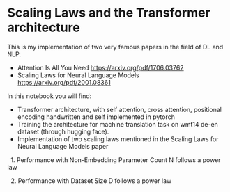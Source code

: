 # Scaling Laws and the Transformer architecture



This is my implementation of two very famous papers in the field of DL and NLP.

* Attention Is All You Need https://arxiv.org/pdf/1706.03762
* Scaling Laws for Neural Language Models https://arxiv.org/pdf/2001.08361
  

In this notebook you will find:

* Transformer architecture, with self attention, cross attention, positional encoding handwritten and self implemented in pytorch
* Training the architecture for machine translation task on wmt14 de-en dataset (through hugging face).
* Implementation of two scaling laws mentioned in the Scaling Laws for Neural Language Models paper

&nbsp;	1. Performance with Non-Embedding Parameter Count N follows a power law

&nbsp;	2. Performance with Dataset Size D follows a power law

